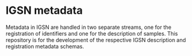 # IGSN metadata #
Metadata in IGSN are handled in two separate streams, one for the registration of identifiers and one for the description of samples. This repository is for the development of the respective IGSN description and registration metadata schemas.
